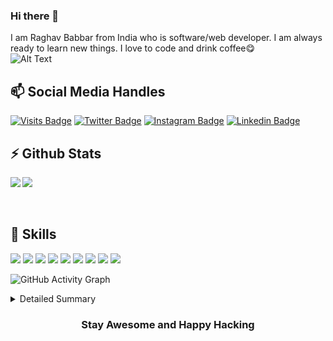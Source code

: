 ### Hi there 👋
I am Raghav Babbar from India who is software/web developer. I am always ready to learn new things. I love to code and drink coffee😋<br>
![Alt Text](https://media3.giphy.com/media/qgQUggAC3Pfv687qPC/giphy.gif)

<h2>📫 Social Media Handles</h2>

[![Visits Badge](https://badges.pufler.dev/visits/BabbarRaghav/BabbarRaghav)](https:BabbarRaghav.dev)
[![Twitter Badge](https://img.shields.io/badge/Twitter-Profile-informational?style=flat&logo=twitter&logoColor=white&color=1CA2F1)](https://twitter.com/RaghavBabbar4)
[![Instagram Badge](https://img.shields.io/badge/Instagram-Profile-informational?style=flat&logo=instagram&logoColor=white&color=0D76A8)](https://www.instagram.com/babbarraghav6/)
[![Linkedin Badge](https://img.shields.io/badge/Linkedin-Profile-informational?style=flat&logo=linkedin&logoColor=white&color=0D76A8)](https://www.linkedin.com/in/raghav-babbar-870139142/)

<h2>⚡ Github Stats</h2>

<img align="left" src="https://github-readme-stats.vercel.app/api/top-langs/?username=BabbarRaghav&theme=dark" />
<img align="center" src="https://github-readme-stats.vercel.app/api/?username=BabbarRaghav&theme=dark" />
<br><br><br>

<h2>💬 Skills</h2>

![](https://img.shields.io/badge/Code-Python-informational?style=flat&logo=python&logoColor=white&color=4AB197)
![](https://img.shields.io/badge/Code-Django-informational?style=flat&logo=django&logoColor=white&color=4AB197)
![](https://img.shields.io/badge/Code-Tkinter-informational?style=flat&logo=tkinter&logoColor=white&color=4AB197)
![](https://img.shields.io/badge/Code-Kivy-informational?style=flat&logo=kivy&logoColor=white&color=4AB197)
![](https://img.shields.io/badge/Code-C++-informational?style=flat&logo=c&logoColor=white&color=4AB197)
![](https://img.shields.io/badge/Code-React-informational?style=flat&logo=react&logoColor=white&color=4AB197)
![](https://img.shields.io/badge/Shell-Bash-informational?style=flat&logo=shell&logoColor=white&color=4AB197)
![](https://img.shields.io/badge/Code-Java-informational?style=flat&logo=java&logoColor=white&color=4AB197)
![](https://img.shields.io/badge/Editor-Visual_Studio_Code-informational?style=flat&logo=.code&logoColor=white&color=4AB197)

![GitHub Activity Graph](https://raw.githubusercontent.com/ishikkkkaaaa/ishikkkkaaaa/output/github-contribution-grid-snake.svg)  

 <details>
<summary>Detailed Summary</summary>
<br>
  
![Metrics](https://metrics.lecoq.io/BabbarRaghav?template=classic&languages=1&people=1&introduction=1&followup=1&activity=1&languages.limit=8&languages.threshold=0%25&languages.colors=github&languages.sections=most-used&languages.indepth=false&languages.analysis.timeout=15&languages.categories=markup%2C%20programming&languages.recent.categories=markup%2C%20programming&languages.recent.load=300&languages.recent.days=14&followup.sections=repositories&followup.indepth=false&people.limit=24&people.identicons=false&people.identicons.hide=false&people.size=28&people.types=followers%2C%20following&people.shuffle=false&activity.limit=5&activity.load=300&activity.days=14&activity.visibility=all&activity.timestamps=false&activity.filter=all&introduction.title=true&config.timezone=Asia%2FCalcutta)
    
</details>

<h3 align=center>Stay Awesome and Happy Hacking</h3>
<!--
**BabbarRaghav/BabbarRaghav** is a ✨ _special_ ✨ repository because its `README.md` (this file) appears on your GitHub profile.

Here are some ideas to get you started:

- 🔭 I’m currently working on ...
- 🌱 I’m currently learning ...
- 👯 I’m looking to collaborate on ...
- 🤔 I’m looking for help with ...
- 💬 Ask me about ...
- 📫 How to reach me: ...
- 😄 Pronouns: ...
- ⚡ Fun fact: ...
- For Top Languages Used by me
<img align="center" src="https://github-readme-stats.vercel.app/api/top-langs/?username=BabbarRaghav&theme=dark" />
-->
